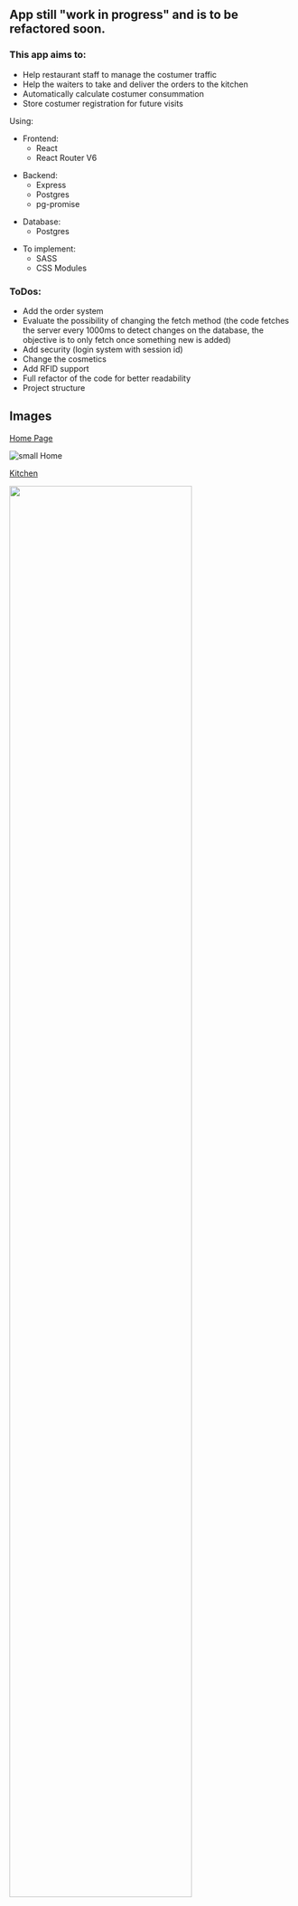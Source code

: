 <h2> App still "work in progress" and is to be refactored soon. </h2>

<h3>This app aims to:</h3>
<ul>
	<li>Help restaurant staff to manage the costumer traffic</li>
	<li>Help the waiters to take and deliver the orders to the kitchen</li>
	<li>Automatically calculate costumer consummation</li>
	<li>Store costumer registration for future visits</li>
</ul>
		


Using: 
<ul>
	<li>Frontend:
		<ul>
			<li>React</li>
			<li>React Router V6</li>
		</ul>
	</li>
</ul>
<ul>	
	<li>Backend:
		<ul>
			<li>Express</li>
			<li>Postgres</li>
			<li>pg-promise</li>
		</ul>
	</li>
</ul>
<ul>
	<li>Database:
		<ul>
			<li>Postgres</li>
		</ul>
	</li>
	
</ul>
<ul>
	<li>To implement:
		<ul>
			<li>SASS</li>
			<li>CSS Modules</li>
		</ul>
	</li>	
</ul>		

<h3>ToDos:</h3>
<ul>
	<li>Add the order system</li>
	<li>Evaluate the possibility of changing the fetch method (the code fetches the server every 1000ms to detect changes on the database, the objective is to only 		fetch once something new is added)</li>
	<li>Add security (login system with session id)</li>
	<li>Change the cosmetics</li>
	<li>Add RFID support</li>
	<li>Full refactor of the code for better readability</li>
	<li>Project structure</li>
</ul>
		

<h2>Images</h2>

<ins>Home Page</ins>

![small Home](https://user-images.githubusercontent.com/65919238/174212140-c0af7086-99b0-440b-bf3d-a25d4007431a.png)

<ins>Kitchen</ins>

<img src="https://user-images.githubusercontent.com/65919238/174212313-2d44a020-5479-44d0-9be5-33f4b71b1a78.png" width="80%" />

<ins>Cashier</ins>

<img src="https://user-images.githubusercontent.com/65919238/174211643-77162321-0fc4-48f1-9bff-11eec68220bc.png" width="80%" />

<ins>Buttons</ins>

![checkin2](https://user-images.githubusercontent.com/65919238/174211922-be9f9302-0d40-43aa-8084-43e5adfc3bea.png)
![checkout](https://user-images.githubusercontent.com/65919238/174211927-60d0f06c-86ea-4ff4-818f-735e0162f3c7.png)

	


	
	
	
	
	
	

<h3>(in construction)</h3>

```
Docs

Modules:

FloatingBtn
	Takes the arguments: title -> What will appear on the button
				   to -> Redirects to a react router route
				   (Requires react route v6*)

FloatingBtnFunctional
	Takes the argument: title -> What will appear on the button
				  onClickFuntion -> The function that will be excuted when the button gets pressed
				  Ex.: 
					  onClickFunction={ ()=>fetch(`http://192.168.0.8:3000/deluser`); }}
```


